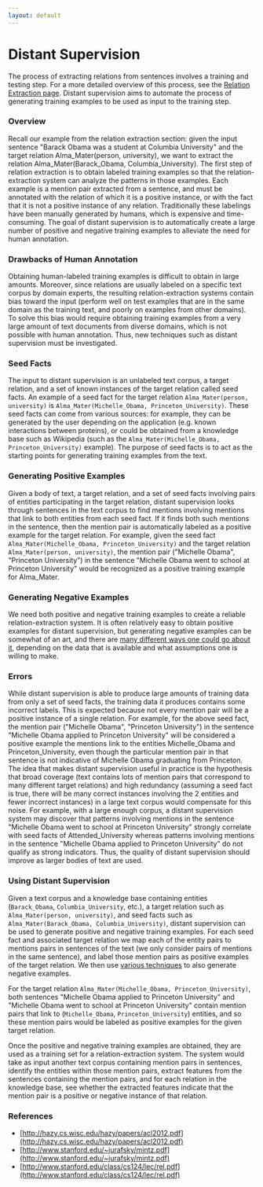 ```yaml
---
layout: default
---
```


# Distant Supervision

The process of extracting relations from sentences involves a training and testing step. For a more detailed overview of this process, see the [Relation Extraction page](relation_extraction.html). Distant supervision aims to automate the process of generating training examples to be used as input to the training step.

### Overview

Recall our example from the relation extraction section: given the input sentence "Barack Obama was a student at Columbia University" and the target relation Alma_Mater(person, university), we want to extract the relation Alma_Mater(Barack_Obama, Columbia_University). 
The first step of relation extraction is to obtain labeled training examples so that the relation-extraction system can analyze the patterns in those examples. Each example is a mention pair extracted from a sentence, and must be annotated with the relation of which it is a positive instance, or with the fact that it is not a positive instance of any relation. Traditionally these labelings have been manually generated by humans, which is expensive and time-consuming. The goal of distant supervision is to automatically create a large number of positive and negative training examples to alleviate the need for human annotation.

### Drawbacks of Human Annotation

Obtaining human-labeled training examples is difficult to obtain in large amounts. Moreover, since relations are usually labeled on a specific text corpus by domain experts, the resulting relation-extraction systems contain bias toward the input (perform well on test examples that are in the same domain as the training text, and poorly on examples from other domains). To solve this bias would require obtaining training examples from a very large amount of text documents from diverse domains, which is not possible with human annotation. Thus, new techniques such as distant supervision must be investigated.

### Seed Facts

The input to distant supervision is an unlabeled text corpus, a target relation, and a set of known instances of the target relation called seed facts. An example of a seed fact for the target relation `Alma_Mater(person, university)` is `Alma_Mater(Michelle_Obama, Princeton_University)`. These seed facts can come from various sources: for example, they can be generated by the user depending on the application (e.g. known interactions between proteins), or could be obtained from a knowledge base such as Wikipedia (such as the `Alma_Mater(Michelle_Obama, Princeton_University)` example). The purpose of seed facts is to act as the starting points for generating training examples from the text.

### Generating Positive Examples

Given a body of text, a target relation, and a set of seed facts involving pairs of entities participating in the target relation, distant supervision looks through sentences in the text corpus to find mentions involving mentions that link to both entities from each seed fact. If it finds both such mentions in the sentence, then the mention pair is automatically labeled as a positive example for the target relation. For example, given the seed fact `Alma_Mater(Michelle_Obama, Princeton_University)` and the target relation `Alma_Mater(person, university)`, the mention pair ("Michelle Obama", "Princeton University") in the sentence "Michelle Obama went to school at Princeton University" would be recognized as a positive training example for Alma_Mater.

### Generating Negative Examples

We need both positive and negative training examples to create a reliable relation-extraction system. It is often relatively easy to obtain positive examples for distant supervision, but generating negative examples can be somewhat of an art, and there are [many different ways one could go about it](doc/general/generating_negative_examples.html), depending on the data that is available and what assumptions one is willing to make.

### Errors

While distant supervision is able to produce large amounts of training data from only a set of seed facts, the training data it produces contains some incorrect labels. This is expected because not every mention pair will be a positive instance of a single relation. For example, for the above seed fact, the mention pair ("Michelle Obama", "Princeton University") in the sentence "Michelle Obama applied to Princeton University" will be considered a positive example the mentions link to the entities Michelle_Obama and Princeton_University, even though the particular mention pair in that sentence is not indicative of Michelle Obama graduating from Princeton.
The idea that makes distant supervision useful in practice is the hypothesis that broad coverage (text contains lots of mention pairs that correspond to many different target relations) and high redundancy (assuming a seed fact is true, there will be many correct instances involving the 2 entities and fewer incorrect instances) in a large text corpus would compensate for this noise. For example, with a large enough corpus, a distant supervision system may discover that patterns involving mentions in the sentence "Michelle Obama went to school at Princeton University" strongly correlate with seed facts of Attended_University whereas patterns involving mentions in the sentence "Michelle Obama applied to Princeton University" do not qualify as strong indicators. Thus, the quality of distant supervision should improve as larger bodies of text are used.

### Using Distant Supervision

Given a text corpus and a knowledge base containing entities (`Barack_Obama`, `Columbia_University`, etc.), a target relation such as `Alma_Mater(person, university)`, and seed facts such as `Alma_Mater(Barack_Obama, Columbia_University)`, distant supervision can be used to generate positive and negative training examples. For each seed fact and associated target relation we map each of the entity pairs to mentions pairs in sentences of the text (we only consider pairs of mentions in the same sentence), and label those mention pairs as positive examples of the target relation. We then use [various techniques](doc/general/generating_negative_examples.html) to also generate negative examples.

For the target relation `Alma_Mater(Michelle_Obama, Princeton_University)`, both sentences "Michelle Obama applied to Princeton University" and "Michelle Obama went to school at Princeton University" contain mention pairs that link to (`Michelle_Obama`, `Princeton_University`) entities, and so these mention pairs would be labeled as positive examples for the given target relation.

Once the positive and negative training examples are obtained, they are used as a training set for a relation-extraction system. The system would take as input another text corpus containing mention pairs in sentences, identify the entities within those mention pairs, extract features from the sentences containing the mention pairs, and for each relation in the knowledge base, see whether the extracted features indicate that the mention pair is a positive or negative instance of that relation.

### References

- [http://hazy.cs.wisc.edu/hazy/papers/acl2012.pdf](http://hazy.cs.wisc.edu/hazy/papers/acl2012.pdf)
- [http://www.stanford.edu/~jurafsky/mintz.pdf](http://www.stanford.edu/~jurafsky/mintz.pdf)
- [http://www.stanford.edu/class/cs124/lec/rel.pdf](http://www.stanford.edu/class/cs124/lec/rel.pdf)
